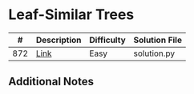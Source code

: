 # Leaf-Similar Trees
|#|Description|Difficulty|Solution File|
|-|-|-|-|
|872|[Link](https://leetcode.com/problems/leaf-similar-trees/)|Easy|solution.py|

## Additional Notes

